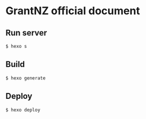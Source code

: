 # GrantNZ official document

## Run server
```
$ hexo s
```

## Build
```
$ hexo generate
```

## Deploy
```
$ hexo deploy
```

